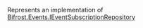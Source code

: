 Represents an implementation of [Bifrost.Events.IEventSubscriptionRepository](Bifrost.Events.IEventSubscriptionRepository)